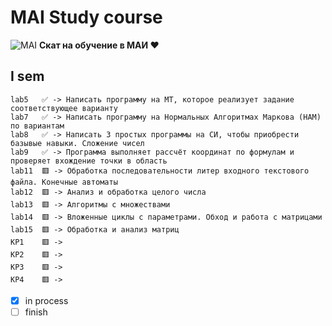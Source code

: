 # MAI Study course
![MAI](https://upload.wikimedia.org/wikipedia/ru/f/f0/Emblem_of_Moscow_Aviation_Institute.svg)
**Скат на обучение в МАИ ♥️**
## I sem
```
lab5   ✅ -> Написать программу на МТ, которое реализует задание соответствующее варианту
lab7   ✅ -> Написать программу на Нормальных Алгоритмах Маркова (НАМ) по вариантам 
lab8   ✅ -> Написать 3 простых программы на СИ, чтобы приобрести базывые навыки. Сложение чисел
lab9   ✅ -> Программа выполняет рассчёт координат по формулам и проверяет вхождение точки в область
lab11  🟥 -> Обработка последовательности литер входного текстового файла. Конечные автоматы
lab12  🟥 -> Анализ и обработка целого числа
lab13  🟥 -> Алгоритмы с множествами 
lab14  🟥 -> Вложенные циклы с параметрами. Обход и работа с матрицами
lab15  🟥 -> Обработка и анализ матриц
KP1    🟥 -> 
KP2    🟥 -> 
KP3    🟥 -> 
KP4    🟥 -> 
```
 - [x] in process
 - [ ] finish
